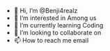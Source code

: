 - 👋 Hi, I’m @Benji4realz
- 👀 I’m interested in Among us
- 🌱 I’m currently learning Coding
- 💞️ I’m looking to collaborate on 
- 📫 How to reach me email

<!---
Benji4realz/Benji4realz is a ✨ special ✨ repository because its `README.md` (this file) appears on your GitHub profile.
You can click the Preview link to take a look at your changes.
--->
